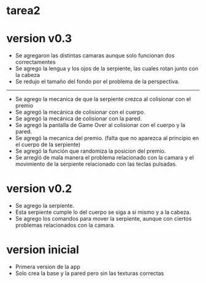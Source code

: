 # tarea2

# version v0.3
 - Se agregaron las distintas camaras aunque solo funcionan dos correctamentes
 - Se agrego la lengua y los ojos de la serpiente, las cuales rotan junto con la cabeza
 - Se redujo el tamaño del fondo por el problema de la perspectiva.
 
******
 - Se agrego la mecanica de que la serpiente crezca al colisionar con el premio
 - Se agregó la mecánica de colisionar con el cuerpo.
 - Se agregó la mecánica de colisionar con la pared.
 - Se agregó la pantalla de Game Over al colisionar con el cuerpo y la pared.
 - Se agregó la mecanica del premio. (falta que no aparezca al principio en el cuerpo de la serpiente)
 - Se agregó la función que randomiza la posicion del premio.
 - Se arregló de mala manera el problema relacionado con la camara y el movimiento de la serpiente relacionado con las teclas pulsadas.

# version v0.2
 - Se agrego la serpiente.
 - Esta serpiente cumple lo del cuerpo se siga a si mismo y a la cabeza.
 - Se agrego los comandos para mover la serpiente, aunque con ciertos problemas relacionados con la camara.

# version inicial
 - Primera version de la app
 - Solo crea la base y la pared pero sin las texturas correctas
